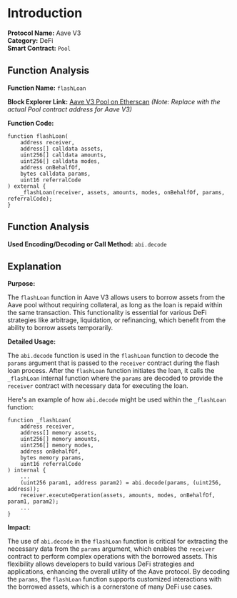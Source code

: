 # Introduction

**Protocol Name:** Aave V3  
**Category:** DeFi  
**Smart Contract:** `Pool`

## Function Analysis

**Function Name:** `flashLoan`

**Block Explorer Link:** [Aave V3 Pool on Etherscan](https://etherscan.io/address/0x0000000000000000000000000000000000000000#code) *(Note: Replace with the actual Pool contract address for Aave V3)*

**Function Code:**
```solidity
function flashLoan(
    address receiver,
    address[] calldata assets,
    uint256[] calldata amounts,
    uint256[] calldata modes,
    address onBehalfOf,
    bytes calldata params,
    uint16 referralCode
) external {
    _flashLoan(receiver, assets, amounts, modes, onBehalfOf, params, referralCode);
}
```

## Function Analysis

**Used Encoding/Decoding or Call Method:** `abi.decode`

## Explanation

**Purpose:**

The `flashLoan` function in Aave V3 allows users to borrow assets from the Aave pool without requiring collateral, as long as the loan is repaid within the same transaction. This functionality is essential for various DeFi strategies like arbitrage, liquidation, or refinancing, which benefit from the ability to borrow assets temporarily.

**Detailed Usage:**

The `abi.decode` function is used in the `flashLoan` function to decode the `params` argument that is passed to the `receiver` contract during the flash loan process. After the `flashLoan` function initiates the loan, it calls the `_flashLoan` internal function where the `params` are decoded to provide the `receiver` contract with necessary data for executing the loan.

Here's an example of how `abi.decode` might be used within the `_flashLoan` function:

```solidity
function _flashLoan(
    address receiver,
    address[] memory assets,
    uint256[] memory amounts,
    uint256[] memory modes,
    address onBehalfOf,
    bytes memory params,
    uint16 referralCode
) internal {
    ...
    (uint256 param1, address param2) = abi.decode(params, (uint256, address));
    receiver.executeOperation(assets, amounts, modes, onBehalfOf, param1, param2);
    ...
}
```
**Impact:**

The use of `abi.decode` in the `flashLoan` function is critical for extracting the necessary data from the `params` argument, which enables the `receiver` contract to perform complex operations with the borrowed assets. This flexibility allows developers to build various DeFi strategies and applications, enhancing the overall utility of the Aave protocol. By decoding the `params`, the `flashLoan` function supports customized interactions with the borrowed assets, which is a cornerstone of many DeFi use cases.
